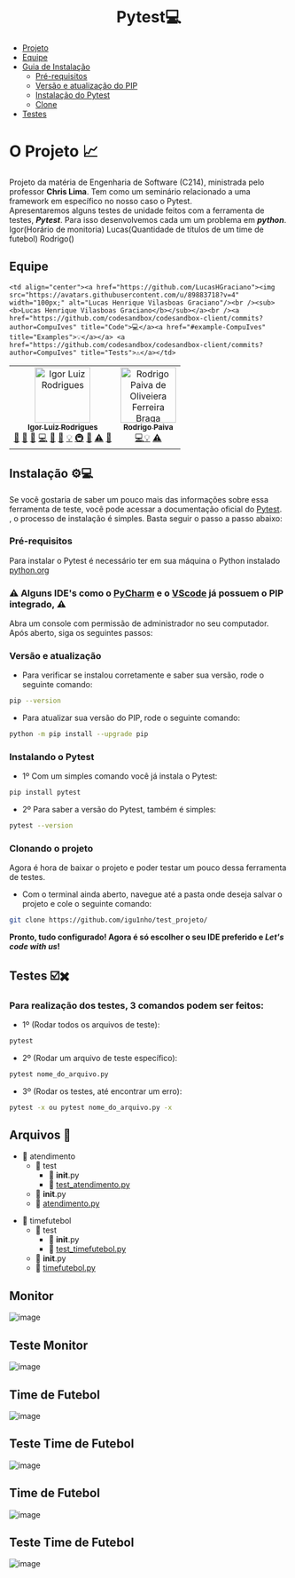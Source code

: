<h1 align="center"> Pytest💻 </h1>

- [Projeto](#o-projeto-)
- [Equipe](#equipe)
- [Guia de Instalação](#instalação-)
   - [Pré-requisitos](#pré-requisitos)
   - [Versão e atualização do PIP](#versão-e-atualização)
   - [Instalação do Pytest](#instalando-o-pytest)
   - [Clone](#clonar-o-projeto)
- [Testes](#testes-%EF%B8%8F%EF%B8%8F)

# O Projeto 📈
Projeto da matéria de Engenharia de Software (C214), ministrada pelo professor **Chris Lima**. Tem como um seminário relacionado a uma framework em específico no nosso caso o Pytest.<br>
Apresentaremos alguns testes de unidade feitos com a ferramenta de testes, ***Pytest***. Para isso desenvolvemos cada um um problema em ***python***.
Igor(Horário de monitoria)
Lucas(Quantidade de títulos de um time de futebol)
Rodrigo()

## Equipe
<table>
  <tr>
    <td align="center"><a href="https://github.com/igu1nho"><img src="https://avatars.githubusercontent.com/u/89806466?s=400&u=e8107d3d169b3775f289e49470b097b45d778d68&v=4" width="100px;" alt="Igor Luiz Rodrigues"/><br /><sub><b>Igor Luiz Rodrigues</b></sub></a><br /><a href="#question-CompuIves" title="Answering Questions">💬</a> <a href="#blog-CompuIves" title="Blogposts">📝</a> <a href="[https://github.com/codesandbox/codesandbox-client/issues?q=author%3ACompuIves](https://github.com/igu1nho/test_projeto/issues)" title="Bug reports">🐛</a> <a href="https://github.com/igu1nho/test_projeto/actions" title="Code">💻</a> <a href="#design-CompuIves" title="Design">🎨</a> <a href="https://github.com/igu1nho/test_projeto/commits?author=igu1nho" title="Documentation">📖</a> <a href="#example-CompuIves" title="Examples">💡</a> <a href="#infra-CompuIves" title="Infrastructure (Hosting, Build-Tools, etc)">🚇</a> <a href="#review-CompuIves" title="Reviewed Pull Requests">👀</a> <a href="https://github.com/igu1nho/test_projeto/commits?author=igu1nho" title="Tests">⚠️</a> <a href="#tool-CompuIves" title="Tools">🔧</a></td>

    <td align="center"><a href="https://github.com/LucasHGraciano"><img src="https://avatars.githubusercontent.com/u/89883718?v=4" width="100px;" alt="Lucas Henrique Vilasboas Graciano"/><br /><sub><b>Lucas Henrique Vilasboas Graciano</b></sub></a><br /><a href="https://github.com/codesandbox/codesandbox-client/commits?author=CompuIves" title="Code">💻</a><a href="#example-CompuIves" title="Examples">💡</a></a> <a href="https://github.com/codesandbox/codesandbox-client/commits?author=CompuIves" title="Tests">⚠️</a></td>
   
   <td align="center"><a href="https://github.com/Zenks1"><img src="https://avatars.githubusercontent.com/u/77506652?v=4" width="100px;" alt="Rodrigo Paiva de Oliveiera Ferreira Braga"/><br /><sub><b>Rodrigo Paiva</b></sub></a><br /><a href="https://github.com/codesandbox/codesandbox-client/commits?author=CompuIves" title="Code">💻</a><a href="#example-CompuIves" title="Examples">💡</a></a> <a href="https://github.com/codesandbox/codesandbox-client/commits?author=CompuIves" title="Tests">⚠️</a></td>
  </tr>
<table>

## Instalação ⚙💻
Se você gostaria de saber um pouco mais das informações sobre essa ferramenta de teste, você pode acessar a documentação oficial do <a href="https://docs.pytest.org/en/stable/index.html">Pytest</a>.<br> , o processo de instalação é simples. Basta seguir o passo a passo abaixo:

### Pré-requisitos
Para instalar o Pytest é necessário ter em sua máquina o Python instalado <a href="https://www.python.org/">python.org</a>

### ⚠️ Alguns IDE's como o <a href="https://www.jetbrains.com/pt-br/pycharm/">PyCharm</a> e o <a href="https://www.code.visualstudio.com/ ">VScode</a> já possuem o PIP integrado, ⚠️<br>

Abra um console com permissão de administrador no seu computador.
Após aberto, siga os seguintes passos:

### Versão e atualização
- Para verificar se instalou corretamente e saber sua versão, rode o seguinte comando:
```bash
pip --version
```

- Para atualizar sua versão do PIP, rode o seguinte comando:
```bash
python -m pip install --upgrade pip
```

### Instalando o Pytest
- 1º Com um simples comando você já instala o Pytest:
```bash
pip install pytest
```

- 2º Para saber a versão do Pytest, também é simples:
```bash
pytest --version
```

### Clonando o projeto
Agora é hora de baixar o projeto e poder testar um pouco dessa ferramenta de testes.
- Com o terminal ainda aberto, navegue até a pasta onde deseja salvar o projeto e cole o seguinte comando:
```bash
git clone https://github.com/igu1nho/test_projeto/
```

**Pronto, tudo configurado! Agora é só escolher o seu IDE preferido e _Let's code with us_!**

## Testes ☑️✖️
### Para realização dos testes, 3 comandos podem ser feitos:
- 1º (Rodar todos os arquivos de teste):
```bash
pytest
```

- 2º (Rodar um arquivo de teste específico):
```bash
pytest nome_do_arquivo.py
```

- 3º (Rodar os testes, até encontrar um erro):
```bash
pytest -x ou pytest nome_do_arquivo.py -x
```

## Arquivos :open_file_folder:
<!--ts-->
  * :file_folder: atendimento
    * :file_folder: test
        * :page_facing_up: __init__.py
        * :page_facing_up: [test_atendimento.py](#teste-atendimento)
     * :page_facing_up: __init__.py
     * :page_facing_up: [atendimento.py](#atendimento)
<!--te-->

<!--ts-->
  * :file_folder: timefutebol
    * :file_folder: test
        * :page_facing_up: __init__.py
        * :page_facing_up: [test_timefutebol.py](#teste-timefutebol)
     * :page_facing_up: __init__.py
     * :page_facing_up: [timefutebol.py](#timefutebol)
<!--te-->

## Monitor
![image]([https://imgur.com/6FSDgDf](https://i.imgur.com/6FSDgDf.png))

## Teste Monitor
![image](https://imgur.com/i0IeGbF)

## Time de Futebol
![image](https://imgur.com/2p1UQUc)

## Teste Time de Futebol
![image](https://imgur.com/plYoHId)

## Time de Futebol
![image](https://user-images.githubusercontent.com/73140691/139708100-b411dcec-753f-46ff-931c-5f01a6965640.png)

## Teste Time de Futebol
![image](https://user-images.githubusercontent.com/73140691/139708280-9f5f391f-7802-4c33-a0ad-a0faf8abd680.png)
